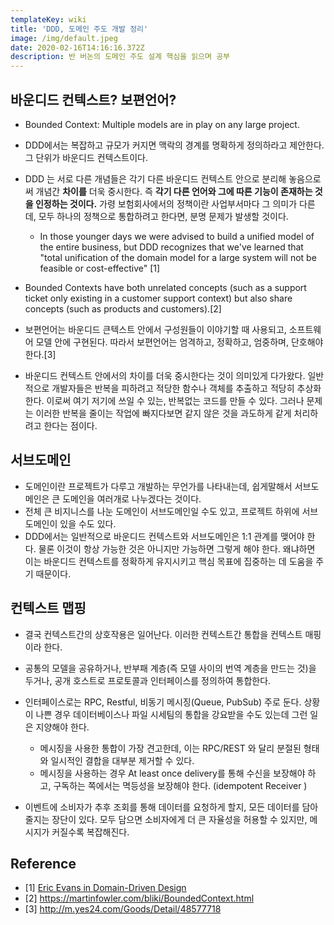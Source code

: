 ```yaml
---
templateKey: wiki
title: 'DDD, 도메인 주도 개발 정리'
image: /img/default.jpeg
date: 2020-02-16T14:16:16.372Z
description: 반 버논의 도메인 주도 설계 핵심을 읽으며 공부
---
```

## 바운디드 컨텍스트? 보편언어?

* Bounded Context: Multiple models are in play on any large project.
* DDD에서는 복잡하고 규모가 커지면 맥락의 경계를 명확하게 정의하라고 제안한다. 그 단위가 바운디드 컨텍스트이다.
* DDD 는 서로 다른 개념들은 각기 다른 바운디드 컨텍스트 안으로 분리해 놓음으로써 개념간 **차이를** 더욱 중시한다. 즉 **각기 다른 언어와 그에 따른 기능이 존재하는 것을 인정하는 것이다.** 가령 보험회사에서의 정책이란 사업부서마다 그 의미가 다른데, 모두 하나의 정책으로 통합하려고 한다면, 분명 문제가 발생할 것이다.

  * In those younger days we were advised to build a unified model of the entire business, but DDD recognizes that we've learned that "total unification of the domain model for a large system will not be feasible or cost-effective" \[1]
* Bounded Contexts have both unrelated concepts (such as a support ticket only existing in a customer support context) but also share concepts (such as products and customers).\[2]
* 보편언어는 바운디드 큰텍스트 안에서 구성원들이 이야기할 때 사용되고, 소프트웨어 모델 안에 구현된다. 따라서 보편언어는 엄격하고, 정확하고, 엄중하며, 단호해야 한다.\[3]
* 바운디드 컨텍스트 안에서의 차이를 더욱 중시한다는 것이 의미있게 다가왔다. 일반적으로 개발자들은 반복을 피하려고 적당한 함수나 객체를 추출하고 적당히 추상화 한다. 이로써 여기 저기에 쓰일 수 있는, 반복없는 코드를 만들 수 있다. 그러나 문제는 이러한 반복을 줄이는 작업에 빠지다보면 같지 않은 것을 과도하게 같게 처리하려고 한다는 점이다.

## 서브도메인

* 도메인이란 프로젝트가 다루고 개발하는 무언가를 나타내는데, 쉽게말해서 서브도메인은 큰 도메인을 여러개로 나누겠다는 것이다.
* 전체 큰 비지니스를 나눈 도메인이 서브도메인일 수도 있고, 프로젝트 하위에 서브도메인이 있을 수도 있다.
* DDD에서는 일반적으로 바운디드 컨텍스트와 서브도메인은 1:1 관계를 맺어야 한다. 물론 이것이 항상 가능한 것은 아니지만 가능하면 그렇게 해야 한다. 왜냐하면 이는 바운디드 컨텍스트를 정확하게 유지시키고 핵심 목표에 집중하는 데 도움을 주기 때문이다.

## 컨텍스트 맵핑

* 결국 컨텍스트간의 상호작용은 일어난다. 이러한 컨텍스트간 통합을 컨텍스트 매핑이라 한다.
* 공통의 모델을 공유하거나, 반부패 계층(즉 모델 사이의 번역 계층을 만드는 것)을 두거나, 공개 호스트로 프로토콜과 인터페이스를 정의하여 통합한다.
* 인터페이스로는 RPC, Restful, 비동기 메시징(Queue, PubSub) 주로 둔다. 상황이 나쁜 경우 데이터베이스나 파일 시세팀의 통합을 강요받을 수도 있는데 그런 일은 지양해야 한다.

  * 메시징을 사용한 통합이 가장 견고한데, 이는 RPC/REST 와 달리 분절된 형태와 일시적인 결합을 대부분 제거할 수 있다.
  * 메시징을 사용하는 경우 At least once delivery를 통해 수신을 보장해야 하고, 구독하는 쪽에서는 멱등성을 보장해야 한다. (idempotent Receiver )
* 이벤트에 소비자가 추후 조회를 통해 데이터를 요청하게 할지, 모든 데이터를 담아줄지는 장단이 있다. 모두 담으면 소비자에게 더 큰 자율성을 허용할 수 있지만, 메시지가 커질수록 복잡해진다.

## Reference

* \[1] [Eric Evans in Domain-Driven Design](https://www.amazon.com/gp/product/0321125215?ie=UTF8&tag=martinfowlerc-20&linkCode=as2&camp=1789&creative=9325&creativeASIN=0321125215)
* \[2] [](https://martinfowler.com/bliki/BoundedContext.html)<https://martinfowler.com/bliki/BoundedContext.html>
* \[3] [](http://m.yes24.com/Goods/Detail/48577718)<http://m.yes24.com/Goods/Detail/48577718>
